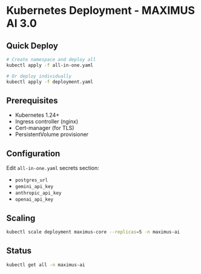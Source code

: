 # Kubernetes Deployment - MAXIMUS AI 3.0

## Quick Deploy

```bash
# Create namespace and deploy all
kubectl apply -f all-in-one.yaml

# Or deploy individually
kubectl apply -f deployment.yaml
```

## Prerequisites

- Kubernetes 1.24+
- Ingress controller (nginx)
- Cert-manager (for TLS)
- PersistentVolume provisioner

## Configuration

Edit `all-in-one.yaml` secrets section:
- `postgres_url`
- `gemini_api_key`
- `anthropic_api_key`
- `openai_api_key`

## Scaling

```bash
kubectl scale deployment maximus-core --replicas=5 -n maximus-ai
```

## Status

```bash
kubectl get all -n maximus-ai
```
